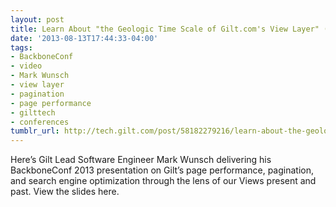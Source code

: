 ```yaml
---
layout: post
title: Learn About "the Geologic Time Scale of Gilt.com's View Layer" (Video)
date: '2013-08-13T17:44:33-04:00'
tags:
- BackboneConf
- video
- Mark Wunsch
- view layer
- pagination
- page performance
- gilttech
- conferences
tumblr_url: http://tech.gilt.com/post/58182279216/learn-about-the-geologic-time-scale-of-gilt-coms
---
```


Here’s Gilt Lead Software Engineer Mark Wunsch delivering his BackboneConf 2013 presentation on Gilt’s page performance, pagination, and search engine optimization through the lens of our Views present and past. View the slides here.
